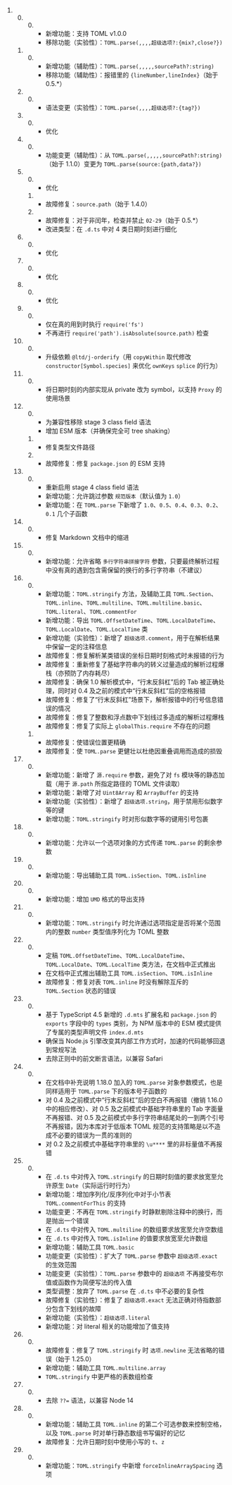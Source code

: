 ﻿
1.  0.  0.  +   新增功能：支持 TOML v1.0.0
            -   移除功能（实验性）：`TOML.parse(,,,,超级选项?:{mix?,close?})`
    1.  0.  +   新增功能（辅助性）：`TOML.parse(,,,,,sourcePath?:string)`
            -   移除功能（辅助性）：报错里的 `{lineNumber,lineIndex}`（始于 0.5.*）
    2.  0.  *   语法变更（实验性）：`TOML.parse(,,,,超级选项?:{tag?})`
    3.  0.  *   优化
    4.  0.  *   功能变更（辅助性）：从 `TOML.parse(,,,,,sourcePath?:string)`（始于 1.1.0）变更为 `TOML.parse(source:{path,data?})`
    5.  0.  *   优化
        1.  *   故障修复：`source.path`（始于 1.4.0）
        2.  *   故障修复：对于非闰年，检查并禁止 `02-29`（始于 0.5.*）
            +   改进类型：在 `.d.ts` 中对 4 类日期时刻进行细化
    6.  0.  *   优化
    7.  0.  *   优化
    8.  0.  *   优化
    9.  0.  *   仅在真的用到时执行 `require('fs')`
            *   不再进行 `require('path').isAbsolute(source.path)` 检查
    10. 0.  *   升级依赖 `@ltd/j-orderify`（用 `copyWithin` 取代修改 `constructor[Symbol.species]` 来优化 `ownKeys` `splice` 的行为）
    11. 0.  *   将日期时刻的内部实现从 private 改为 symbol，以支持 `Proxy` 的使用场景
    12. 0.  *   为兼容性移除 stage 3 class field 语法
            +   增加 ESM 版本（并确保完全可 tree shaking）
        1.  *   修复类型文件路径
        2.  *   故障修复：修复 `package.json` 的 ESM 支持
    13. 0.  *   重新启用 stage 4 class field 语法
            +   新增功能：允许跳过参数 `规范版本`（默认值为 `1.0`）
            +   新增功能：在 `TOML.parse` 下新增了 `1.0`、`0.5`、`0.4`、`0.3`、`0.2`、`0.1` 几个子函数
    14. 0.  *   修复 Markdown 文档中的缩进
    15. 0.  +   新增功能：允许省略 `多行字符串拼接字符` 参数，只要最终解析过程中没有真的遇到包含需保留的换行的多行字符串（不建议）
    16. 0.  +   新增功能：`TOML.stringify` 方法，及辅助工具 `TOML.Section`、`TOML.inline`、`TOML.multiline`、`TOML.multiline.basic`、`TOML.literal`、`TOML.commentFor`
            +   新增功能：导出 `TOML.OffsetDateTime`、`TOML.LocalDateTime`、`TOML.LocalDate`、`TOML.LocalTime` 类
            +   新增功能（实验性）：新增了 `超级选项.comment`，用于在解析结果中保留一定的注释信息
            *   故障修复：修复解析某类错误的坐标日期时刻格式时未报错的行为
            *   故障修复：重新修复了基础字符串内的转义过量造成的解析过程爆栈（亦预防了内存耗尽）
            *   故障修复：确保 1.0 解析模式中，“行末反斜杠”后的 Tab 被正确处理，同时对 0.4 及之前的模式中“行末反斜杠”后的空格报错
            *   故障修复：修复了“行末反斜杠”场景下，解析报错中的行号信息错误的情况
            *   故障修复：修复了整数和浮点数中下划线过多造成的解析过程爆栈
            *   故障修复：修复了实际上 `globalThis.require` 不存在的问题
        1.  *   故障修复：使错误位置更精确
            *   故障修复：使 `TOML.parse` 更健壮以杜绝因重叠调用而造成的损毁
    17. 0.  +   新增功能：新增了 `源.require` 参数，避免了对 `fs` 模块等的静态加载（用于 `源.path` 所指定路径的 TOML 文件读取）
            +   新增功能：新增了对 `Uint8Array` 和 `ArrayBuffer` 的支持
            +   新增功能（实验性）：新增了 `超级选项.string`，用于禁用形似数字等的键
            +   新增功能：`TOML.stringify` 时对形似数字等的键用引号包裹
    18. 0.  +   新增功能：允许以一个选项对象的方式传递 `TOML.parse` 的剩余参数
    19. 0.  +   新增功能：导出辅助工具 `TOML.isSection`、`TOML.isInline`
    20. 0.  +   新增功能：增加 `UMD` 格式的导出支持
    21. 0.  +   新增功能：`TOML.stringify` 时允许通过选项指定是否将某个范围内的整数 `number` 类型值序列化为 TOML 整数
    22. 0.  *   定稿 `TOML.OffsetDateTime`、`TOML.LocalDateTime`、`TOML.LocalDate`、`TOML.LocalTime` 类方法，在文档中正式推出
            *   在文档中正式推出辅助工具 `TOML.isSection`、`TOML.isInline`
            *   故障修复：修复对表 `TOML.inline` 时没有解除互斥的 `TOML.Section` 状态的错误
    23. 0.  *   基于 TypeScript 4.5 新增的 `.d.mts` 扩展名和 `package.json` 的 `exports` 字段中的 `types` 类别，为 NPM 版本中的 ESM 模式提供了专属的类型声明文件 `index.d.mts`
            *   确保当 Node.js 引擎改变其内部工作方式时，加速的代码能够回退到常规写法
            *   去除正则中的前文断言语法，以兼容 Safari
    24. 0.  *   在文档中补充说明 1.18.0 加入的 `TOML.parse` 对象参数模式，也是同样适用于 `TOML.parse` 下的版本号子函数的
            *   对 0.4 及之前模式中“行末反斜杠”后的空白不再报错（撤销 1.16.0 中的相应修改）、对 0.5 及之前模式中基础字符串里的 Tab 字面量不再报错、对 0.5 及之前模式中多行字符串结尾处的一到两个引号不再报错，因为本库对于低版本 TOML 规范的支持策略是以不造成不必要的错误为一贯的准则的
            *   对 0.2 及之前模式中基础字符串里的 `\u****` 里的非标量值不再报错
    25. 0.  *   在 `.d.ts` 中对传入 `TOML.stringify` 的日期时刻值的要求放宽至允许原生 `Date`（实际运行时行为）
            +   新增功能：增加序列化/反序列化中对于小节表 `TOML.commentForThis` 的支持
            *   功能变更：不再在 `TOML.stringify` 时静默剔除注释中的换行，而是抛出一个错误
            +   在 `.d.ts` 中对传入 `TOML.multiline` 的数组要求放宽至允许空数组
            +   在 `.d.ts` 中对传入 `TOML.isInline` 的值要求放宽至允许数组
            +   新增功能：辅助工具 `TOML.basic`
            *   功能变更（实验性）：扩大了 `TOML.parse` 参数中 `超级选项.exact` 的生效范围
            *   功能变更（实验性）：`TOML.parse` 参数中的 `超级选项` 不再接受布尔值或函数作为简便写法的传入值
            *   类型调整：放弃了 `TOML.parse` 在 `.d.ts` 中不必要的复杂性
            *   故障修复（实验性）：修复了 `超级选项.exact` 无法正确对待指数部分包含下划线的故障
            +   新增功能（实验性）：`超级选项.literal`
            +   新增功能：对 literal 相关的功能增加了值支持
    26. 0.  *   故障修复：修复了 `TOML.stringify` 时 `选项.newline` 无法省略的错误（始于 1.25.0）
            +   新增功能：辅助工具 `TOML.multiline.array`
            *   `TOML.stringify` 中更严格的表数组检查
    27. 0.  *   去除 `??=` 语法，以兼容 Node 14
    28. 0.  +   新增功能：辅助工具 `TOML.inline` 的第二个可选参数来控制空格，以及 `TOML.parse` 时对单行静态数组书写偏好的记忆
            *   故障修复：允许日期时刻中使用小写的 `t`、`z`
    29. 0.  +   新增功能：`TOML.stringify` 中新增 `forceInlineArraySpacing` 选项
